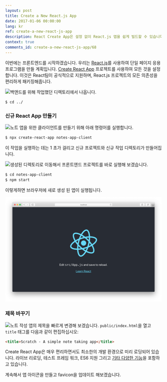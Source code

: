 ```yaml
---
layout: post
title: Create a New React.js App
date: 2017-01-06 00:00:00
lang: kr 
ref: create-a-new-react-js-app
description: React Create App은 설정 없이 React.js 앱을 쉽게 빌드할 수 있습니다. NPM 패키지를 사용하여 Create React App CLI를 설치하고 명령을 사용하여 새로운 React.js 프로젝트를 시작합니다. 
context: true
comments_id: create-a-new-react-js-app/68
---
```


이번에는 프론트엔드를 시작하겠습니다. 우리는 [React.js](https://facebook.github.io/react/)를 사용하여 단일 페이지 응용 프로그램을 만들 계획입니다. [Create React App](https://github.com/facebookincubator/create-react-app) 프로젝트를 사용하여 모든 것을 설정합니다. 이것은 React팀이 공식적으로 지원하며, React.js 프로젝트의 모든 의존성을 편리하게 패키징해줍니다.

<img class="code-marker" src="/assets/s.png" />백앤드를 위해 작업했던 디렉토리에서 나옵니다.

``` bash
$ cd ../
```

### 신규 React App 만들기

<img class="code-marker" src="/assets/s.png" />노트 앱을 위한 클라이언트를 만들기 위해 아래 명령어를 실행합니다.

``` bash
$ npx create-react-app notes-app-client
```

이 작업을 실행하는 데는 1 초가 걸리고 신규 프로젝트와 신규 작업 디렉토리가 만들어집니다.

<img class="code-marker" src="/assets/s.png" />생성된 디렉토리로 이동해서 프론트앤드 프로젝트를 바로 실행해 보겠습니다.

``` bash
$ cd notes-app-client
$ npm start
```

이렇게하면 브라우저에 새로 생성 된 앱이 실행됩니다.

![신규 Create React App 화면](/assets/new-create-react-app.png)

### 제목 바꾸기

<img class="code-marker" src="/assets/s.png" />노트 작성 앱의 제목을 빠르게 변경해 보겠습니다. `public/index.html`을 열고`title` 태그를 다음과 같이 편집하십시오:

``` html
<title>Scratch - A simple note taking app</title>
```

Create React App은 매우 편리하면서도 최소한의 개발 환경으로 미리 로딩되어 있습니다. 라이브 리로딩, 테스트 프레임 워크, ES6 지원 그리고 [기타 다양한 기능](https://github.com/facebookincubator/create-react-app#why-use-this)을 포함하고 있습니다. 

계속해서 앱 아이콘을 만들고 favicon을 업데이트 해보겠습니다.

